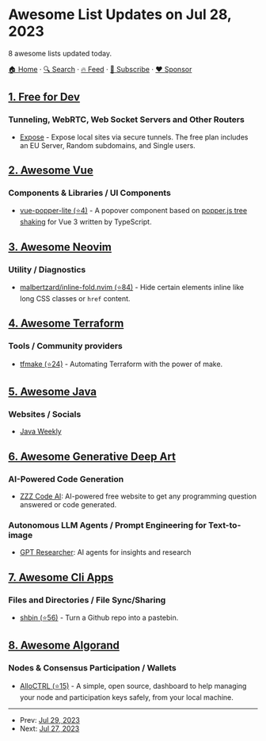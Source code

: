 # Awesome List Updates on Jul 28, 2023

8 awesome lists updated today.

[🏠 Home](/README.md) · [🔍 Search](https://www.trackawesomelist.com/search/) · [🔥 Feed](https://www.trackawesomelist.com/rss.xml) · [📮 Subscribe](https://trackawesomelist.us17.list-manage.com/subscribe?u=d2f0117aa829c83a63ec63c2f&id=36a103854c) · [❤️  Sponsor](https://github.com/sponsors/theowenyoung)



## [1. Free for Dev](/content/ripienaar/free-for-dev/README.md)

### Tunneling, WebRTC, Web Socket Servers and Other Routers

*   [Expose](https://expose.dev/) - Expose local sites via secure tunnels. The free plan includes an EU Server, Random subdomains, and Single users.

## [2. Awesome Vue](/content/vuejs/awesome-vue/README.md)

### Components & Libraries / UI Components

*   [vue-popper-lite (⭐4)](https://github.com/jambonn/vue-popper-lite) - A popover component based on [popper.js tree shaking](https://popper.js.org/docs/v2/#popper-lite-tree-shaking) for Vue 3 written by TypeScript.

## [3. Awesome Neovim](/content/rockerBOO/awesome-neovim/README.md)

### Utility / Diagnostics

*   [malbertzard/inline-fold.nvim (⭐84)](https://github.com/malbertzard/inline-fold.nvim) - Hide certain elements inline like long CSS classes or `href` content.

## [4. Awesome Terraform](/content/shuaibiyy/awesome-terraform/README.md)

### Tools / Community providers

*   [tfmake (⭐24)](https://github.com/tfmake/tfmake) - Automating Terraform with the power of make.

## [5. Awesome Java](/content/akullpp/awesome-java/README.md)

### Websites / Socials

*   [Java Weekly](https://discu.eu/weekly/java/)

## [6. Awesome Generative Deep Art](/content/filipecalegario/awesome-generative-deep-art/README.md)

### AI-Powered Code Generation

*   [ZZZ Code AI](https://zzzcode.ai/): AI-powered free website to get any programming question answered or code generated.

### Autonomous LLM Agents / Prompt Engineering for Text-to-image

*   [GPT Researcher](https://app.tavily.com/): AI agents for insights and research

## [7. Awesome Cli Apps](/content/agarrharr/awesome-cli-apps/README.md)

### Files and Directories / File Sync/Sharing

*   [shbin (⭐56)](https://github.com/Shiphero/shbin/) - Turn a Github repo into a pastebin.

## [8. Awesome Algorand](/content/aorumbayev/awesome-algorand/README.md)

### Nodes & Consensus Participation / Wallets

*   [AlloCTRL (⭐15)](https://github.com/AlgoNode/alloctrl) - A simple, open source, dashboard to help managing your node and participation keys safely, from your local machine.

---

- Prev: [Jul 29, 2023](/content/2023/07/29/README.md)
- Next: [Jul 27, 2023](/content/2023/07/27/README.md)